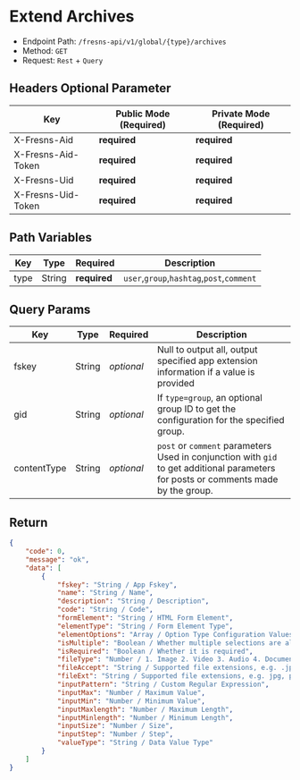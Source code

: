 # Extend Archives

- Endpoint Path: `/fresns-api/v1/global/{type}/archives`
- Method: `GET`
- Request: `Rest` + `Query`

## Headers Optional Parameter

| Key | Public Mode (Required) | Private Mode (Required) |
| --- | --- | --- |
| X-Fresns-Aid | **required** | **required** |
| X-Fresns-Aid-Token | **required** | **required** |
| X-Fresns-Uid | **required** | **required** |
| X-Fresns-Uid-Token | **required** | **required** |

## Path Variables

| Key | Type | Required | Description |
| --- | --- | --- | --- |
| type | String | **required** | `user`,`group`,`hashtag`,`post`,`comment` |

## Query Params

| Key | Type | Required | Description |
| --- | --- | --- | --- |
| fskey | String | *optional* | Null to output all, output specified app extension information if a value is provided |
| gid | String | *optional* | If `type=group`, an optional group ID to get the configuration for the specified group. |
| contentType | String | *optional* | `post` or `comment` parameters<br>Used in conjunction with `gid` to get additional parameters for posts or comments made by the group. |

## Return

```json
{
    "code": 0,
    "message": "ok",
    "data": [
        {
            "fskey": "String / App Fskey",
            "name": "String / Name",
            "description": "String / Description",
            "code": "String / Code",
            "formElement": "String / HTML Form Element",
            "elementType": "String / Form Element Type",
            "elementOptions": "Array / Option Type Configuration Values",
            "isMultiple": "Boolean / Whether multiple selections are allowed, valid for select, email, file, etc.",
            "isRequired": "Boolean / Whether it is required",
            "fileType": "Number / 1. Image 2. Video 3. Audio 4. Document", // Used when elementType is file
            "fileAccept": "String / Supported file extensions, e.g. .jpg, .png", // Used when elementType is file
            "fileExt": "String / Supported file extensions, e.g. jpg, png", // Used when elementType is file
            "inputPattern": "String / Custom Regular Expression",
            "inputMax": "Number / Maximum Value",
            "inputMin": "Number / Minimum Value",
            "inputMaxlength": "Number / Maximum Length",
            "inputMinlength": "Number / Minimum Length",
            "inputSize": "Number / Size",
            "inputStep": "Number / Step",
            "valueType": "String / Data Value Type"
        }
    ]
}
```
